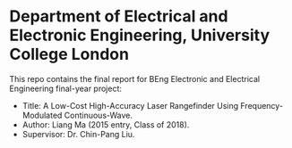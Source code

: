 # Department of Electrical and Electronic Engineering, University College London
This repo contains the final report for BEng Electronic and Electrical Engineering final-year project: <br/>
* Title:  A Low-Cost High-Accuracy Laser Rangefinder Using Frequency-Modulated Continuous-Wave.
* Author: Liang Ma (2015 entry, Class of 2018).
* Supervisor: Dr. Chin-Pang Liu.


